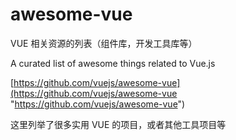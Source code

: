 # awesome-vue

VUE 相关资源的列表（组件库，开发工具库等）

A curated list of awesome things related to Vue.js

[https://github.com/vuejs/awesome-vue](https://github.com/vuejs/awesome-vue "https://github.com/vuejs/awesome-vue")

这里列举了很多实用 VUE 的项目，或者其他工具项目等


